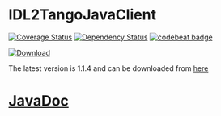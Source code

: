 # IDL2TangoJavaClient

[![Coverage Status](https://coveralls.io/repos/github/xenvwpi/idl2tango/badge.svg?branch=master)](https://coveralls.io/github/xenvwpi/idl2tango?branch=master)
[![Dependency Status](https://www.versioneye.com/user/projects/593175e722f278006540a1b6/badge.svg?style=flat-square)](https://www.versioneye.com/user/projects/593175e722f278006540a1b6)
[![codebeat badge](https://codebeat.co/badges/a26bcfef-b0c2-4713-89d8-eaf4534588df)](https://codebeat.co/projects/github-com-xenvwpi-idl2tango-master)

[ ![Download](https://api.bintray.com/packages/hzgde/maven/idl2tango/images/download.svg) ](https://bintray.com/hzgde/maven/idl2tango/_latestVersion)

The latest version is 1.1.4 and can be downloaded from [here](https://bintray.com/artifact/download/hzgde/hzg-wpn-projects/hzg/wpn/xenv/IDL2TangoJavaClient/1.1.4/IDL2TangoJavaClient-1.1.4.jar)

# [JavaDoc](http://hzgwpn.bitbucket.org/idl2java/index.html)

